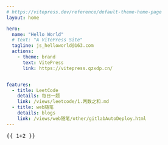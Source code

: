 ```yaml
---
# https://vitepress.dev/reference/default-theme-home-page
layout: home

hero:
  name: "Hello World"
  # text: "A VitePress Site"
  tagline: js_helloworld@163.com
  actions:
    - theme: brand
      text: VitePress
      link: https://vitepress.qzxdp.cn/


features:
  - title: LeetCode
    details: 每日一题
    link: /views/leetcode/1.两数之和.md
  - title: web随笔
    details: blogs
    link: /views/web随笔/other/gitlabAutoDeploy.html
---
```



<pre>{{ 1+2 }}</pre>